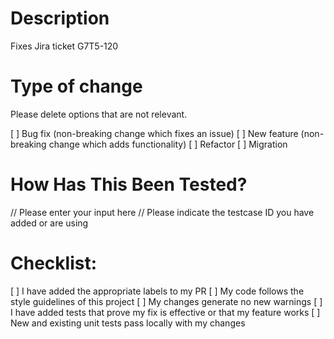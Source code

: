 # Description
Fixes Jira ticket G7T5-120

# Type of change
Please delete options that are not relevant.

[ ] Bug fix (non-breaking change which fixes an issue)
[ ] New feature (non-breaking change which adds functionality)
[ ] Refactor
[ ] Migration

# How Has This Been Tested?
// Please enter your input here
// Please indicate the testcase ID you have added or are using

# Checklist:
[ ] I have added the appropriate labels to my PR
[ ] My code follows the style guidelines of this project
[ ] My changes generate no new warnings
[ ] I have added tests that prove my fix is effective or that my feature works
[ ] New and existing unit tests pass locally with my changes
